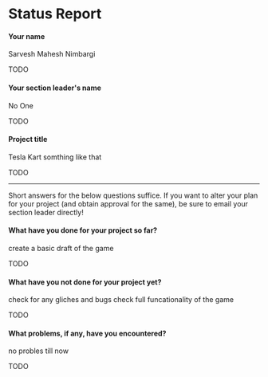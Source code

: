 # Status Report

#### Your name
Sarvesh Mahesh Nimbargi

TODO

#### Your section leader's name
No One 

TODO

#### Project title
Tesla Kart somthing like that 


TODO

***

Short answers for the below questions suffice. If you want to alter your plan for your project (and obtain approval for the same), be sure to email your section leader directly!

#### What have you done for your project so far?
create a basic draft of the game 

TODO

#### What have you not done for your project yet?
check for any gliches and bugs
check full funcationality of the game 

TODO

#### What problems, if any, have you encountered?
no probles till now 

TODO

